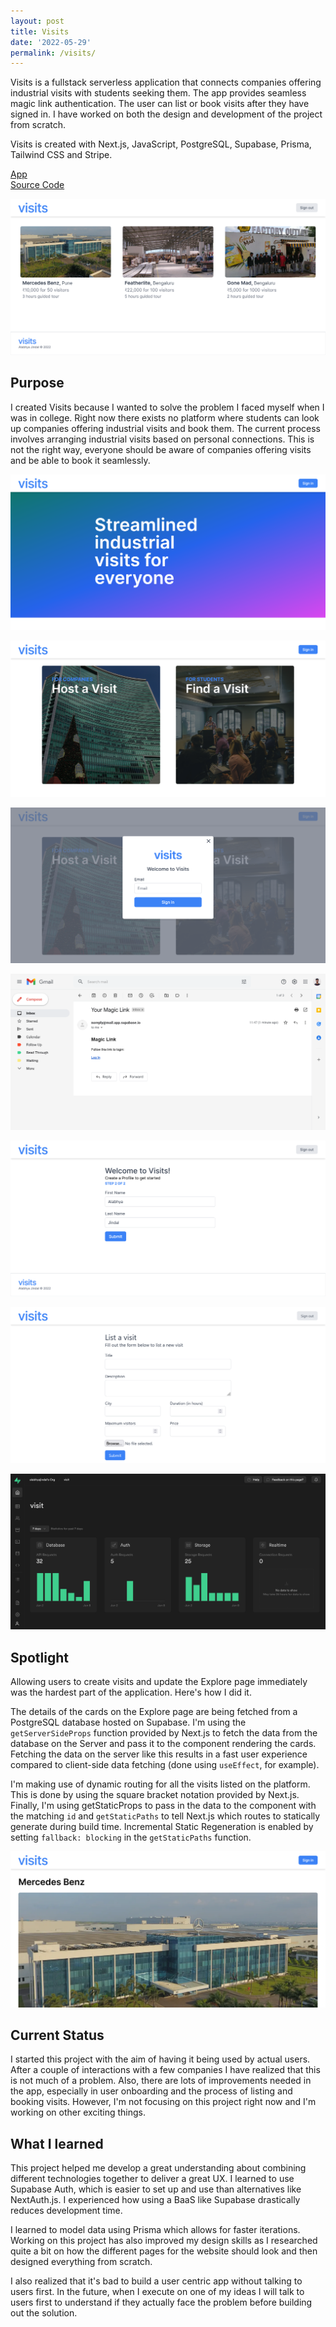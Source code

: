 ```yaml
---
layout: post
title: Visits
date: '2022-05-29'
permalink: /visits/
---
```


Visits is a fullstack serverless application that connects companies offering industrial visits with students seeking them. The app provides seamless magic link authentication. The user can list or book visits after they have signed in. I have worked on both the design and development of the project from scratch.

Visits is created with Next.js, JavaScript, PostgreSQL, Supabase, Prisma, Tailwind CSS and Stripe.

[App](https://visits.vercel.app/)  
[Source Code](https://github.com/alabhyajindal/visits)

![A list of visits](/assets/visits/screen6.png)

## Purpose

I created Visits because I wanted to solve the problem I faced myself when I was in college. Right now there exists no platform where students can look up companies offering industrial visits and book them. The current process involves arranging industrial visits based on personal connections. This is not the right way, everyone should be aware of companies offering visits and be able to book it seamlessly.

![Homepage](/assets/visits/screen0.png)

![Homepage](/assets/visits/screen1.png)

![Login modal](/assets/visits/screen3.png)

![One time login link sent on email](/assets/visits/screen4.png)

![User registration](/assets/visits/screen5.png)

![Form for listing visits](/assets/visits/screen8.png)

![Supabase dashboard](/assets/visits/screen2.png)

## Spotlight

Allowing users to create visits and update the Explore page immediately was the hardest part of the application. Here's how I did it.

The details of the cards on the Explore page are being fetched from a PostgreSQL database hosted on Supabase. I'm using the `getServerSideProps` function provided by Next.js to fetch the data from the database on the Server and pass it to the component rendering the cards. Fetching the data on the server like this results in a fast user experience compared to client-side data fetching (done using `useEffect`, for example).

I'm making use of dynamic routing for all the visits listed on the platform. This is done by using the square bracket notation provided by Next.js. Finally, I'm using getStaticProps to pass in the data to the component with the matching `id` and `getStaticPaths` to tell Next.js which routes to statically generate during build time. Incremental Static Regeneration is enabled by setting `fallback: blocking` in the `getStaticPaths` function.

![Mercedes Benz visits page](/assets/visits/screen7.png)

## Current Status

I started this project with the aim of having it being used by actual users. After a couple of interactions with a few companies I have realized that this is not much of a problem. Also, there are lots of improvements needed in the app, especially in user onboarding and the process of listing and booking visits. However, I'm not focusing on this project right now and I'm working on other exciting things.

## What I learned

This project helped me develop a great understanding about combining different technologies together to deliver a great UX. I learned to use Supabase Auth, which is easier to set up and use than alternatives like NextAuth.js. I experienced how using a BaaS like Supabase drastically reduces development time.

I learned to model data using Prisma which allows for faster iterations. Working on this project has also improved my design skills as I researched quite a bit on how the different pages for the website should look and then designed everything from scratch.

I also realized that it's bad to build a user centric app without talking to users first. In the future, when I execute on one of my ideas I will talk to users first to understand if they actually face the problem before building out the solution.
